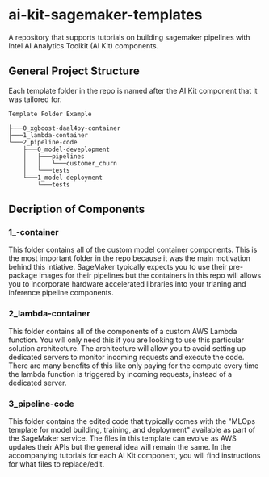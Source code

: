 # ai-kit-sagemaker-templates
A repository that supports tutorials on building sagemaker pipelines with Intel AI Analytics Toolkit (AI Kit) components. 

## General Project Structure

Each template folder in the repo is named after the AI Kit component that it was tailored for. 

```
Template Folder Example

├───0_xgboost-daal4py-container
├───1_lambda-container
└───2_pipeline-code
    ├───0_model-deveplopment
    │   ├───pipelines
    │   │   └───customer_churn
    │   └───tests
    └───1_model-deployment
        └───tests
```

## Decription of Components

### 1_<ai-kit-component>-container
This folder contains all of the custom model container components. This is the most important folder in the repo because it was the main motivation behind this intiative. SageMaker typically expects you to use their pre-package images for their pipelines but the containers in this repo will allows you to incorporate hardware accelerated libraries into your trianing and inference pipeline components. 
    
### 2_lambda-container
This folder contains all of the components of a custom AWS Lambda function. You will only need this if you are looking to use this particular solution architecture. The architecture will allow you to avoid setting up dedicated servers to monitor incoming requests and execute the code. There are many benefits of this like only paying for the compute every time the lambda function is triggered by incoming requests, instead of a dedicated server.
    
### 3_pipeline-code
This folder contains the edited code that typically comes with the "MLOps template for model building, training, and deployment" available as part of the SageMaker service. The files in this template can evolve as AWS updates their APIs but the general idea will remain the same. In the accompanying tutorials for each AI Kit component, you will find instructions for what files to replace/edit. 
